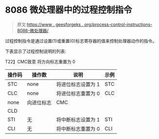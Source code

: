 # 8086 微处理器中的过程控制指令

> 原文:[https://www . geesforgeks . org/process-control-instructions-8086-微处理器/](https://www.geeksforgeeks.org/process-control-instructions-8086-microprocessor/)

过程控制指令是通过设置(1)或重置(0)标志寄存器的值来控制处理器动作的指令。

下表显示了过程控制说明的列表:

T22】CMC致意 将方向标志重置为 0

| 操作码 | 操作数 | 说明 | 示例 |
| --- | --- | --- | --- |
| STC | none | 将进位标志设置为 1 | STC |
| CLC | none | 将进位标志重置为 0 | CLC |
| none | 向进位标志 | CMC |
| CLD |
| STI | 无 | 将中断标志设置为 1 | STI |
| CLI | 无 | 将中断标志重置为 0 | CLI |